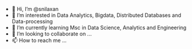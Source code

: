 - 👋 Hi, I’m @snilaxan
- 👀 I’m interested in Data Analytics, Bigdata, Distributed Databases and Data-processing
- 🌱 I’m currently learning Msc in Data Science, Analytics and Engineering
- 💞️ I’m looking to collaborate on ...
- 📫 How to reach me ...

<!---
snilaxan/snilaxan is a ✨ special ✨ repository because its `README.md` (this file) appears on your GitHub profile.
You can click the Preview link to take a look at your changes.
--->
